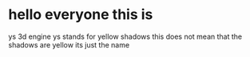 # hello everyone this is
ys 3d engine ys stands  for yellow shadows this
does not mean that the shadows are yellow
its just the name
